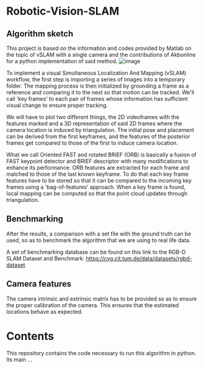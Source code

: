 # Robotic-Vision-SLAM
## Algorithm sketch
This project is based on the information and codes provided by Matlab on the topic of vSLAM with a single camera and the contributions of Akbonline for a python implementation of said method.
![image](https://github.com/vmr48-ua/Robotic-Vision-SLAM/assets/78732677/9678a172-f57b-49b2-9078-2d7ad7c5b84b)

To implement a visual Simultaneous Localization And Mapping (vSLAM) workflow, the first step is importing a series of images into a temporary folder. The mapping process is then initialized by grounding a frame as a reference and comparing it to the next so that motion can be tracked. We'll call 'key frames' to each pair of frames whose information has sufficient visual change to ensure proper tracking.

We will have to plot two different things, the 2D videoframes with the features marked and a 3D representation of said 2D frames where the camera location is induced by triangulation. The initial pose and placement can be derived from the first keyframes, and the features of the posterior frames get compared to those of the first to induce camera location.

What we call Oriented FAST and rotated BRIEF (ORB) is basically a fusion of FAST keypoint detector and BRIEF descriptor with many modifications to enhance its performance. ORB features are extracted for each frame and matched to those of the last known keyframe. To do that each key frame features have to be stored so that it can be compared to the incoming key frames using a 'bag-of-features' approach. When a key frame is found, local mapping can be computed so that the point cloud updates through triangulation. 

## Benchmarking
After the results, a comparison with a set file with the ground truth can be used, so as to benchmark the algorithm that we are using to real life data.

A set of benchmarking database can be found on this link to the RGB-D SLAM Dataset and Benchmark:
https://cvg.cit.tum.de/data/datasets/rgbd-dataset

## Camera features
The camera intrinsic and extrinsic matrix has to be provided so as to ensure the proper calibration of the camera. This ensures that the estimated locations behave as expected.

# Contents
This repository contains the code necessary to run this algorithm in python. Its main ...

